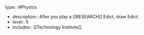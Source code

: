 type:: #Physics

- description:: After you play a [[RESEARCH]] Edict, draw Edict.
- level:: 5
- includes:: [[Technology Institute]]